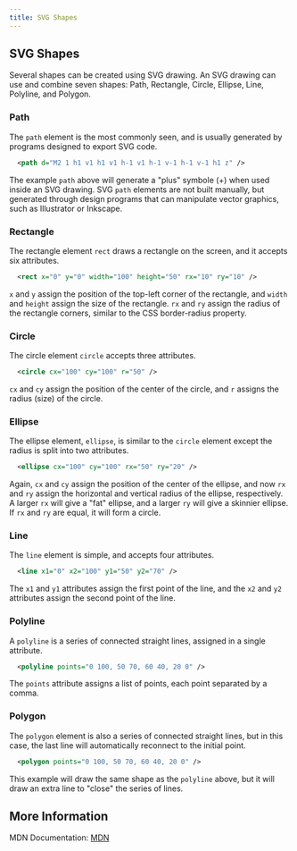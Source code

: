 ```yaml
---
title: SVG Shapes
---
```

## SVG Shapes

Several shapes can be created using SVG drawing. An SVG drawing can use and combine seven shapes: Path, Rectangle, Circle, Ellipse, Line, Polyline, and Polygon.

### Path

The `path` element is the most commonly seen, and is usually generated by programs designed to export SVG code.

```svg
  <path d="M2 1 h1 v1 h1 v1 h-1 v1 h-1 v-1 h-1 v-1 h1 z" />
```

The example `path` above will generate a "plus" symbole (+) when used inside an SVG drawing. SVG `path` elements are not built manually, but generated through design programs that can manipulate vector graphics, such as Illustrator or Inkscape.

### Rectangle

The rectangle element `rect` draws a rectangle on the screen, and it accepts six attributes.

```svg
  <rect x="0" y="0" width="100" height="50" rx="10" ry="10" />
```

`x` and `y` assign the position of the top-left corner of the rectangle, and `width` and `height` assign the size of the rectangle. `rx` and `ry` assign the radius of the rectangle corners, similar to the CSS border-radius property.

### Circle

The circle element `circle` accepts three attributes.

```svg
  <circle cx="100" cy="100" r="50" />
```

`cx` and `cy` assign the position of the center of the circle, and `r` assigns the radius (size) of the circle.

### Ellipse

The ellipse element, `ellipse`, is similar to the `circle` element except the radius is split into two attributes.

```svg
  <ellipse cx="100" cy="100" rx="50" ry="20" />
```

Again, `cx` and `cy` assign the position of the center of the ellipse, and now `rx` and `ry` assign the horizontal and vertical radius of the ellipse, respectively. A larger `rx` will give a "fat" ellipse, and a larger `ry` will give a skinnier ellipse. If `rx` and `ry` are equal, it will form a circle.

### Line

The `line` element is simple, and accepts four attributes.

```svg
  <line x1="0" x2="100" y1="50" y2="70" />
```

The `x1` and `y1` attributes assign the first point of the line, and the `x2` and `y2` attributes assign the second point of the line.

### Polyline

A `polyline` is a series of connected straight lines, assigned in a single attribute.

```svg
  <polyline points="0 100, 50 70, 60 40, 20 0" />
```

The `points` attribute assigns a list of points, each point separated by a comma.

### Polygon

The `polygon` element is also a series of connected straight lines, but in this case, the last line will automatically reconnect to the initial point.

```svg
  <polygon points="0 100, 50 70, 60 40, 20 0" />
```

This example will draw the same shape as the `polyline` above, but it will draw an extra line to "close" the series of lines.

## More Information

MDN Documentation: <a href='https://developer.mozilla.org/en-US/docs/Web/SVG/Tutorial/Basic_Shapes' target='_blank' rel='nofollow'>MDN</a>
